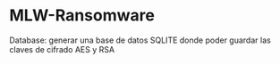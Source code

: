 # MLW-Ransomware

Database: generar una base de datos SQLITE donde poder guardar las claves de cifrado AES y RSA
